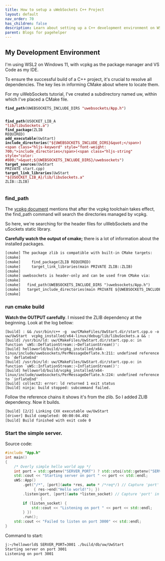 ```yaml
---
title: How to setup a uWebSockets C++ Project
layout: default
nav_order: 70
has_children: false
description: Learn about setting up a C++ development environment on WSL2 in Windows 11 using vcpkg and VS Code. Gain insights into managing dependencies with CMake and setting up a uWebSockets tutorial project.
parent: Blogs for pagehelper
---
```


## My Development Environment

I'm using WSL2 on Windows 11, with vcpkg as the package manager and VS Code as my IDE.

To ensure the successful build of a C++ project, it's crucial to resolve all dependencies. The key lies in informing CMake about where to locate them.

For my uWebSockets tutorial, I've created a subdirectory named uw, within which I've placed a CMake file.


<pre><code class="hljs"><style>
.hljs-link,
.hljs-operator,
.hljs-regexp,
.hljs-selector-attr,
.hljs-selector-pseudo,
.hljs-symbol,
.hljs-template-variable,
.hljs-variable {
  color: #ab5656;
}
</style><span class="hljs-keyword" style="font-weight: 700;">find_path</span>(UWEBSOCKETS_INCLUDE_DIRS <span class="hljs-string" style="color: #800;">&quot;uwebsockets/App.h&quot;</span>)
<span class="hljs-keyword" style="font-weight: 700;">find_path</span>(USOCKET_LIB_A <span class="hljs-string" style="color: #800;">&quot;lib/libuSockets.a&quot;</span>)
<span class="hljs-keyword" style="font-weight: 700;">find_package</span>(ZLIB REQUIRED)
<span class="hljs-keyword" style="font-weight: 700;">add_executable</span>(UwStart)
<span class="hljs-keyword" style="font-weight: 700;">include_directories</span>(<span class="hljs-string" style="color: #800;">&quot;${UWEBSOCKETS_INCLUDE_DIRS}&quot;</span>)
<span class="hljs-keyword" style="font-weight: 700;">include_directories</span>(<span class="hljs-string" style="color: #800;">&quot;${UWEBSOCKETS_INCLUDE_DIRS}/uwebsockets&quot;</span>)
<span class="hljs-keyword" style="font-weight: 700;">target_sources</span>(UwStart PRIVATE start.cpp)
<span class="hljs-keyword" style="font-weight: 700;">target_link_libraries</span>(UwStart <span class="hljs-string" style="color: #800;">&quot;${USOCKET_LIB_A}/lib/libuSockets.a&quot;</span> ZLIB::ZLIB)</code></pre>

### find_path

The [vcpkg document](https://learn.microsoft.com/en-us/vcpkg/users/buildsystems/cmake-integration) mentions that after the vcpkg toolchain takes effect, the find_path command will search the directories managed by vcpkg.

So here, we're searching for the header files for uWebSockets and the uSockets static library.

**Carefully watch the output of cmake;** there is a lot of information about the installed packages.

```txt
[cmake] The package zlib is compatible with built-in CMake targets:
[cmake] 
[cmake]     find_package(ZLIB REQUIRED)
[cmake]     target_link_libraries(main PRIVATE ZLIB::ZLIB)
[cmake] 
[cmake] uwebsockets is header-only and can be used from CMake via:
[cmake] 
[cmake]   find_path(UWEBSOCKETS_INCLUDE_DIRS ")uwebsockets/App.h")
[cmake]   target_include_directories(main PRIVATE ${UWEBSOCKETS_INCLUDE_DIRS})
[cmake] 
```

### run cmake build

**Watch the OUTPUT carefully**. I missed the ZLIB dependency at the beginning. Look at the log bellow:

```log
[build] : && /usr/bin/c++ -g  uw/CMakeFiles/UwStart.dir/start.cpp.o -o uw/UwStart  vcpkg_installed/x64-linux/debug/lib/libuSockets.a && :
[build] /usr/bin/ld: uw/CMakeFiles/UwStart.dir/start.cpp.o: in function `uWS::DeflationStream::~DeflationStream()':
[build] helloworld/build/vcpkg_installed/x64-linux/include/uwebsockets/PerMessageDeflate.h:211: undefined reference to `deflateEnd'
[build] /usr/bin/ld: uw/CMakeFiles/UwStart.dir/start.cpp.o: in function `uWS::InflationStream::~InflationStream()':
[build] helloworld/build/vcpkg_installed/x64-linux/include/uwebsockets/PerMessageDeflate.h:224: undefined reference to `inflateEnd'
[build] collect2: error: ld returned 1 exit status
[build] ninja: build stopped: subcommand failed.
```

Follow the reference chains it shows it's from the zlib. So I added ZLIB dependency. Now it builds.

```txt
[build] [2/2] Linking CXX executable uw/UwStart
[driver] Build completed: 00:00:04.492
[build] Build finished with exit code 0
```

### Start the simple server.

Source code:

```c++
#include "App.h"
int main()
{
	/* Overly simple hello world app */
	int port = std::getenv("SERVER_PORT") ? std::stoi(std::getenv("SERVER_PORT")) : 3000;
	std::cout << "Starting server on port " << port << std::endl;
	uWS::App()
		.get("/*", [port](auto *res, auto * /*req*/) // Capture 'port' in the lambda capture list
			 { res->end("Hello world!"); })
		.listen(port, [port](auto *listen_socket) // Capture 'port' in the lambda capture list
				{
	    if (listen_socket) {
			std::cout << "Listening on port " << port << std::endl;
	    } })
		.run();
	std::cout << "Failed to listen on port 3000" << std::endl;
}
```

Command to start:

```bash
j:~/helloworld$ SERVER_PORT=3001 ./build/db/uw/UwStart 
Starting server on port 3001
Listening on port 3001
```
